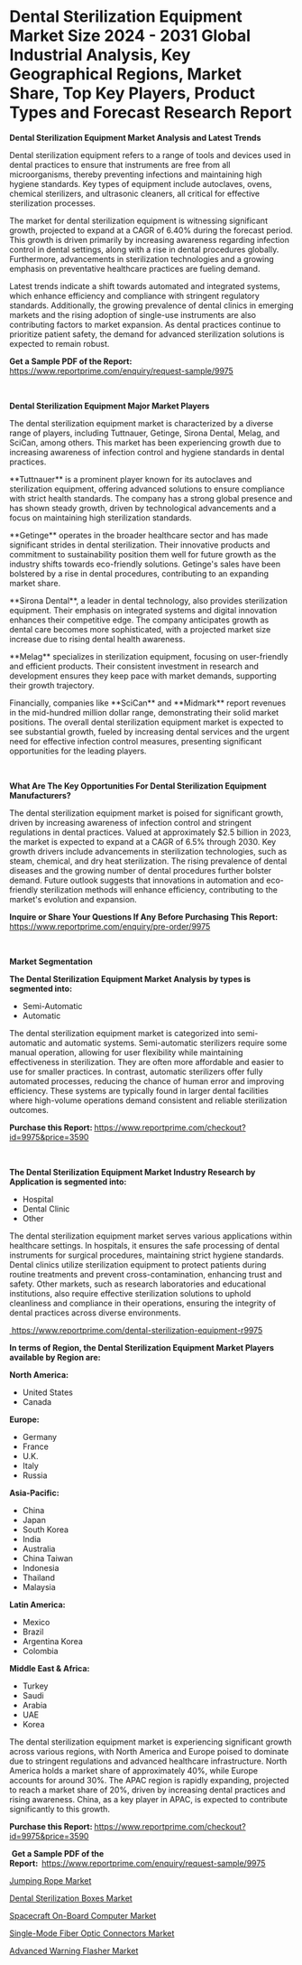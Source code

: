 <p><h1>Dental Sterilization Equipment Market Size 2024 - 2031 Global Industrial Analysis, Key Geographical Regions, Market Share, Top Key Players, Product Types and Forecast Research Report</h1></p><p><strong>Dental Sterilization Equipment Market Analysis and Latest Trends</strong></p>
<p><p>Dental sterilization equipment refers to a range of tools and devices used in dental practices to ensure that instruments are free from all microorganisms, thereby preventing infections and maintaining high hygiene standards. Key types of equipment include autoclaves, ovens, chemical sterilizers, and ultrasonic cleaners, all critical for effective sterilization processes.</p><p>The market for dental sterilization equipment is witnessing significant growth, projected to expand at a CAGR of 6.40% during the forecast period. This growth is driven primarily by increasing awareness regarding infection control in dental settings, along with a rise in dental procedures globally. Furthermore, advancements in sterilization technologies and a growing emphasis on preventative healthcare practices are fueling demand.</p><p>Latest trends indicate a shift towards automated and integrated systems, which enhance efficiency and compliance with stringent regulatory standards. Additionally, the growing prevalence of dental clinics in emerging markets and the rising adoption of single-use instruments are also contributing factors to market expansion. As dental practices continue to prioritize patient safety, the demand for advanced sterilization solutions is expected to remain robust.</p></p>
<p><strong>Get a Sample PDF of the Report:&nbsp;</strong> <a href="https://www.reportprime.com/enquiry/request-sample/9975">https://www.reportprime.com/enquiry/request-sample/9975</a></p>
<p>&nbsp;</p>
<p><strong>Dental Sterilization Equipment Major Market Players</strong></p>
<p><p>The dental sterilization equipment market is characterized by a diverse range of players, including Tuttnauer, Getinge, Sirona Dental, Melag, and SciCan, among others. This market has been experiencing growth due to increasing awareness of infection control and hygiene standards in dental practices.</p><p>**Tuttnauer** is a prominent player known for its autoclaves and sterilization equipment, offering advanced solutions to ensure compliance with strict health standards. The company has a strong global presence and has shown steady growth, driven by technological advancements and a focus on maintaining high sterilization standards. </p><p>**Getinge** operates in the broader healthcare sector and has made significant strides in dental sterilization. Their innovative products and commitment to sustainability position them well for future growth as the industry shifts towards eco-friendly solutions. Getinge's sales have been bolstered by a rise in dental procedures, contributing to an expanding market share.</p><p>**Sirona Dental**, a leader in dental technology, also provides sterilization equipment. Their emphasis on integrated systems and digital innovation enhances their competitive edge. The company anticipates growth as dental care becomes more sophisticated, with a projected market size increase due to rising dental health awareness.</p><p>**Melag** specializes in sterilization equipment, focusing on user-friendly and efficient products. Their consistent investment in research and development ensures they keep pace with market demands, supporting their growth trajectory.</p><p>Financially, companies like **SciCan** and **Midmark** report revenues in the mid-hundred million dollar range, demonstrating their solid market positions. The overall dental sterilization equipment market is expected to see substantial growth, fueled by increasing dental services and the urgent need for effective infection control measures, presenting significant opportunities for the leading players.</p></p>
<p>&nbsp;</p>
<p><strong>What Are The Key Opportunities For Dental Sterilization Equipment Manufacturers?</strong></p>
<p><p>The dental sterilization equipment market is poised for significant growth, driven by increasing awareness of infection control and stringent regulations in dental practices. Valued at approximately $2.5 billion in 2023, the market is expected to expand at a CAGR of 6.5% through 2030. Key growth drivers include advancements in sterilization technologies, such as steam, chemical, and dry heat sterilization. The rising prevalence of dental diseases and the growing number of dental procedures further bolster demand. Future outlook suggests that innovations in automation and eco-friendly sterilization methods will enhance efficiency, contributing to the market's evolution and expansion.</p></p>
<p><strong>Inquire or Share Your Questions If Any Before Purchasing This Report:</strong> <a href="https://www.reportprime.com/enquiry/pre-order/9975">https://www.reportprime.com/enquiry/pre-order/9975</a></p>
<p>&nbsp;</p>
<p><strong>Market Segmentation</strong></p>
<p><strong>The Dental Sterilization Equipment Market Analysis by types is segmented into:</strong></p>
<p><ul><li>Semi-Automatic</li><li>Automatic</li></ul></p>
<p><p>The dental sterilization equipment market is categorized into semi-automatic and automatic systems. Semi-automatic sterilizers require some manual operation, allowing for user flexibility while maintaining effectiveness in sterilization. They are often more affordable and easier to use for smaller practices. In contrast, automatic sterilizers offer fully automated processes, reducing the chance of human error and improving efficiency. These systems are typically found in larger dental facilities where high-volume operations demand consistent and reliable sterilization outcomes.</p></p>
<p><strong>Purchase this Report:&nbsp;</strong><a href="https://www.reportprime.com/checkout?id=9975&price=3590">https://www.reportprime.com/checkout?id=9975&price=3590</a></p>
<p>&nbsp;</p>
<p><strong>The Dental Sterilization Equipment Market Industry Research by Application is segmented into:</strong></p>
<p><ul><li>Hospital</li><li>Dental Clinic</li><li>Other</li></ul></p>
<p><p>The dental sterilization equipment market serves various applications within healthcare settings. In hospitals, it ensures the safe processing of dental instruments for surgical procedures, maintaining strict hygiene standards. Dental clinics utilize sterilization equipment to protect patients during routine treatments and prevent cross-contamination, enhancing trust and safety. Other markets, such as research laboratories and educational institutions, also require effective sterilization solutions to uphold cleanliness and compliance in their operations, ensuring the integrity of dental practices across diverse environments.</p></p>
<p><a href="https://www.reportprime.com/dental-sterilization-equipment-r9975">&nbsp;https://www.reportprime.com/dental-sterilization-equipment-r9975</a></p>
<p><strong>In terms of Region, the Dental Sterilization Equipment Market Players available by Region are:</strong></p>
<p>
    <p> <strong> North America: </strong>
        <ul>
            <li>United States</li>
            <li>Canada</li>
        </ul>
        </p> 
    <p> <strong> Europe: </strong>
        <ul>
            <li>Germany</li>
            <li>France</li>
            <li>U.K.</li>
            <li>Italy</li>
            <li>Russia</li>
        </ul>
        </p> 
    <p> <strong> Asia-Pacific: </strong>
        <ul>
            <li>China</li>
            <li>Japan</li>
            <li>South Korea</li>
            <li>India</li>
            <li>Australia</li>
            <li>China Taiwan</li>
            <li>Indonesia</li>
            <li>Thailand</li>
            <li>Malaysia</li>
        </ul>
        </p> 
    <p> <strong> Latin America: </strong>
        <ul>
            <li>Mexico</li>
            <li>Brazil</li>
            <li>Argentina Korea</li>
            <li>Colombia</li>
        </ul>
        </p> 
    <p> <strong> Middle East & Africa: </strong>
        <ul>
            <li>Turkey</li>
            <li>Saudi</li>
            <li>Arabia</li>
            <li>UAE</li>
            <li>Korea</li>
        </ul>
    </p>
    </p>
<p><p>The dental sterilization equipment market is experiencing significant growth across various regions, with North America and Europe poised to dominate due to stringent regulations and advanced healthcare infrastructure. North America holds a market share of approximately 40%, while Europe accounts for around 30%. The APAC region is rapidly expanding, projected to reach a market share of 20%, driven by increasing dental practices and rising awareness. China, as a key player in APAC, is expected to contribute significantly to this growth.</p></p>
<p><strong>Purchase this Report: </strong><a href="https://www.reportprime.com/checkout?id=9975&price=3590">https://www.reportprime.com/checkout?id=9975&price=3590</a></p>
<p>&nbsp;<strong>Get a Sample PDF of the Report:&nbsp;&nbsp;</strong><a href="https://www.reportprime.com/enquiry/request-sample/9975">https://www.reportprime.com/enquiry/request-sample/9975</a></p>
<p><strong></strong></p>
<p><p><a href="https://www.linkedin.com/pulse/jumping-rope-market-insights-products-regional-analysis-forecasted-4hq6f?trackingId=S1YS89keRLm5DDCUA5jsNw%3D%3D">Jumping Rope Market</a></p><p><a href="https://github.com/napierswinnyfg/Market-Research-Report-List-1/blob/main/dental-sterilization-boxes-market.md">Dental Sterilization Boxes Market</a></p><p><a href="https://issuu.com/reportprime-2/docs/spacecraft-on-board-computer-market_82c5e9a04a102d">Spacecraft On-Board Computer Market</a></p><p><a href="https://medium.com/@caigithemay20/this-single-mode-fiber-optic-connectors-market-research-report-evaluates-the-key-market-trends-0b92ae0265ec">Single-Mode Fiber Optic Connectors Market</a></p><p><a href="https://issuu.com/reportprime-2/docs/advanced-warning-flasher-market-siz_0a5442e3731541">Advanced Warning Flasher Market</a></p></p>